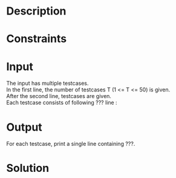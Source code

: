 # Description


# Constraints


# Input
The input has multiple testcases.  
In the first line, the number of testcases T (1 <= T <= 50) is given.  
After the second line, testcases are given.  
Each testcase consists of following ??? line :  

# Output
For each testcase, print a single line containing ???.  

# Solution

